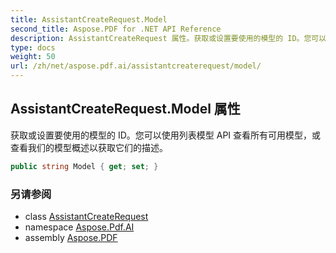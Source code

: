 ```yaml
---
title: AssistantCreateRequest.Model
second_title: Aspose.PDF for .NET API Reference
description: AssistantCreateRequest 属性。获取或设置要使用的模型的 ID。您可以使用列表模型 API 查看所有可用模型，或查看我们的模型概述以获取它们的描述
type: docs
weight: 50
url: /zh/net/aspose.pdf.ai/assistantcreaterequest/model/
---
```

## AssistantCreateRequest.Model 属性

获取或设置要使用的模型的 ID。您可以使用列表模型 API 查看所有可用模型，或查看我们的模型概述以获取它们的描述。

```csharp
public string Model { get; set; }
```

### 另请参阅

* class [AssistantCreateRequest](../)
* namespace [Aspose.Pdf.AI](../../../aspose.pdf.ai/)
* assembly [Aspose.PDF](../../../)